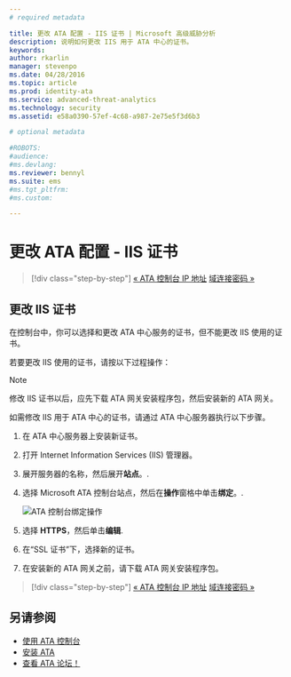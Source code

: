 ```yaml
---
# required metadata

title: 更改 ATA 配置 - IIS 证书 | Microsoft 高级威胁分析
description: 说明如何更改 IIS 用于 ATA 中心的证书。
keywords:
author: rkarlin
manager: stevenpo
ms.date: 04/28/2016
ms.topic: article
ms.prod: identity-ata
ms.service: advanced-threat-analytics
ms.technology: security
ms.assetid: e58a0390-57ef-4c68-a987-2e75e5f3d6b3

# optional metadata

#ROBOTS:
#audience:
#ms.devlang:
ms.reviewer: bennyl
ms.suite: ems
#ms.tgt_pltfrm:
#ms.custom:

---
```


# 更改 ATA 配置 - IIS 证书

>[!div class="step-by-step"]
[« ATA 控制台 IP 地址](modifying-ata-config-consoleip.md)
[域连接密码 »](modifying-ata-config-dcpassword.md)

## 更改 IIS 证书
在控制台中，你可以选择和更改 ATA 中心服务的证书，但不能更改 IIS 使用的证书。

若要更改 IIS 使用的证书，请按以下过程操作：

> [!NOTE]
> 修改 IIS 证书以后，应先下载 ATA 网关安装程序包，然后安装新的 ATA 网关。

如需修改 IIS 用于 ATA 中心的证书，请通过 ATA 中心服务器执行以下步骤。

1.  在 ATA 中心服务器上安装新证书。

2.  打开 Internet Information Services (IIS) 管理器。

3.  展开服务器的名称，然后展开**站点**。.

4.  选择 Microsoft ATA 控制台站点，然后在**操作**窗格中单击**绑定**。.

    ![ATA 控制台绑定操作](media/ATA-console-change-IP-bindings.jpg)

5.  选择 **HTTPS**，然后单击**编辑**.

6.  在“SSL 证书”下，选择新的证书。

7.  在安装新的 ATA 网关之前，请下载 ATA 网关安装程序包。

>[!div class="step-by-step"]
[« ATA 控制台 IP 地址](modifying-ata-config-consoleip.md)
[域连接密码 »](modifying-ata-config-dcpassword.md)

## 另请参阅
- [使用 ATA 控制台](working-with-ata-console.md)
- [安装 ATA](install-ata.md)
- [查看 ATA 论坛！](https://social.technet.microsoft.com/Forums/security/en-US/home?forum=mata)


<!--HONumber=May16_HO1-->


